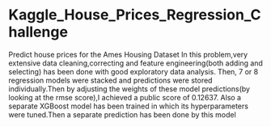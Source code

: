 # Kaggle_House_Prices_Regression_Challenge
Predict house prices for the Ames Housing Dataset
In this problem,very extensive data cleaning,correcting and feature engineering(both adding and selecting) has been done with good exploratory data analysis.
Then, 7 or 8  regression models were stacked and predictions were stored individually.Then by adjusting the weights of these model predictions(by looking at the rmse score),I achieved a public score of 0.12637.
Also a separate XGBoost model has been trained in which its hyperparameters were tuned.Then a separate prediction has been done by this model
